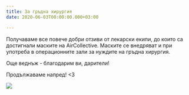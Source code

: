 ```yaml
---
title: За гръдна хирургия
date: 2020-06-03T00:00:00.000+03:00

---
```

Получаваме все повече добри отзиви от лекарски екипи, до които са достигнали маските на AirCollective. Маските се внедряват и при употреба в операционните зали за нуждите на гръдна хирургия.

Още веднъж - благодарим ви, дарители!

Продължаваме напред! <3

![](/images/8030aed0661a2afe3fc1a717f9d8f357.jpeg)
